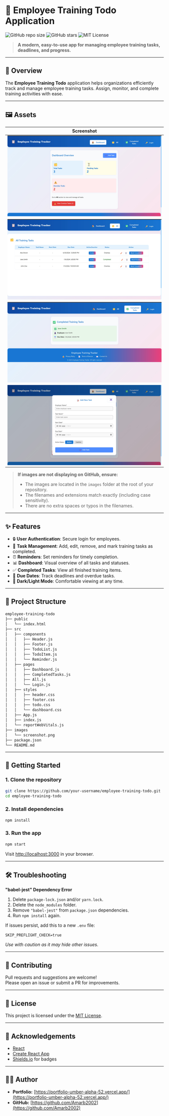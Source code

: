 # 🚀 Employee Training Todo Application

![GitHub repo size](https://img.shields.io/github/repo-size/your-username/employee-training-todo)
![GitHub stars](https://img.shields.io/github/stars/your-username/employee-training-todo?style=social)
![MIT License](https://img.shields.io/badge/license-MIT-blue.svg)

> **A modern, easy-to-use app for managing employee training tasks, deadlines, and progress.**

---

## 🌟 Overview

The **Employee Training Todo** application helps organizations efficiently track and manage employee training tasks. Assign, monitor, and complete training activities with ease.

---

## 🖼️ Assets

|            Screenshot             |
| :-------------------------------: |
| ![App Screenshot](images/sc1.jpg) |
| ![App Screenshot](images/sc2.jpg) |
| ![App Screenshot](images/sc3.jpg) |
| ![App Screenshot](images/se4.jpg) |

> **If images are not displaying on GitHub, ensure:**
>
> - The images are located in the `images` folder at the root of your repository.
> - The filenames and extensions match exactly (including case sensitivity).
> - There are no extra spaces or typos in the filenames.

---

## ✨ Features

- 🔒 **User Authentication**: Secure login for employees.
- 📝 **Task Management**: Add, edit, remove, and mark training tasks as completed.
- ⏰ **Reminders**: Set reminders for timely completion.
- 📊 **Dashboard**: Visual overview of all tasks and statuses.
- ✅ **Completed Tasks**: View all finished training items.
- 📅 **Due Dates**: Track deadlines and overdue tasks.
- 🌙 **Dark/Light Mode**: Comfortable viewing at any time.

---

## 📁 Project Structure

```
employee-training-todo
├── public
│   └── index.html
├── src
│   ├── components
│   │   ├── Header.js
│   │   ├── Footer.js
│   │   ├── TodoList.js
│   │   ├── TodoItem.js
│   │   └── Reminder.js
│   ├── pages
│   │   ├── Dashboard.js
│   │   ├── CompletedTasks.js
│   │   ├── All.js
│   │   └── Login.js
│   ├── styles
│   │   ├── header.css
│   │   ├── footer.css
│   │   ├── todo.css
│   │   └── dashboard.css
│   ├── App.js
│   ├── index.js
│   └── reportWebVitals.js
├── images
│   └── screenshot.png
├── package.json
└── README.md
```

---

## 🚀 Getting Started

### 1. **Clone the repository**

```bash
git clone https://github.com/your-username/employee-training-todo.git
cd employee-training-todo
```

### 2. **Install dependencies**

```bash
npm install
```

### 3. **Run the app**

```bash
npm start
```

Visit [http://localhost:3000](http://localhost:3000) in your browser.

---

## 🛠️ Troubleshooting

**"babel-jest" Dependency Error**

1. Delete `package-lock.json` and/or `yarn.lock`.
2. Delete the `node_modules` folder.
3. Remove `"babel-jest"` from `package.json` dependencies.
4. Run `npm install` again.

If issues persist, add this to a new `.env` file:

```
SKIP_PREFLIGHT_CHECK=true
```

_Use with caution as it may hide other issues._

---

## 🤝 Contributing

Pull requests and suggestions are welcome!  
Please open an issue or submit a PR for improvements.

---

## 📄 License

This project is licensed under the [MIT License](LICENSE).

---

## 🙏 Acknowledgements

- [React](https://reactjs.org/)
- [Create React App](https://create-react-app.dev/)
- [Shields.io](https://shields.io/) for badges

---

## 🙋‍♂️ Author

- **Portfolio:** [https://portfolio-umber-alpha-52.vercel.app/](https://portfolio-umber-alpha-52.vercel.app/)
- **GitHub:** [https://github.com/Amarb2002](https://github.com/Amarb2002)

